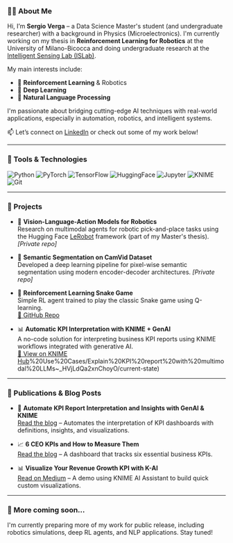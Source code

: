 ### 👨‍💻 About Me

Hi, I’m **Sergio Verga** – a Data Science Master's student (and undergraduate researcher) with a background in Physics (Microelectronics). I'm currently working on my thesis in **Reinforcement Learning for Robotics** at the University of Milano-Bicocca and doing undergraduate research at the [Intelligent Sensing Lab (ISLab)](https://islab.disco.unimib.it/).

My main interests include:
- 🤖 **Reinforcement Learning** & Robotics  
- 🧠 **Deep Learning**  
- 💬 **Natural Language Processing**

I'm passionate about bridging cutting-edge AI techniques with real-world applications, especially in automation, robotics, and intelligent systems.

📫 Let’s connect on [LinkedIn](https://www.linkedin.com/in/sergio-verga-5b071b2b6) or check out some of my work below!

---

### 🧰 Tools & Technologies

![Python](https://img.shields.io/badge/Python-3776AB?style=flat&logo=python&logoColor=white)
![PyTorch](https://img.shields.io/badge/PyTorch-EE4C2C?style=flat&logo=pytorch&logoColor=white)
![TensorFlow](https://img.shields.io/badge/TensorFlow-FF6F00?style=flat&logo=tensorflow&logoColor=white)
![HuggingFace](https://img.shields.io/badge/HuggingFace-FFD21F?style=flat&logo=huggingface&logoColor=black)
![Jupyter](https://img.shields.io/badge/Jupyter-F37626?style=flat&logo=jupyter&logoColor=white)
![KNIME](https://img.shields.io/badge/KNIME-FFB400?style=flat&logo=knime&logoColor=black)
![Git](https://img.shields.io/badge/Git-F05032?style=flat&logo=git&logoColor=white)

---

### 🚀 Projects

- 🦾 **Vision-Language-Action Models for Robotics**  
  Research on multimodal agents for robotic pick-and-place tasks using the Hugging Face [LeRobot](https://huggingface.co/lerobot) framework (part of my Master's thesis). *[Private repo]*

- 🎯 **Semantic Segmentation on CamVid Dataset**  
  Developed a deep learning pipeline for pixel-wise semantic segmentation using modern encoder-decoder architectures. *[Private repo]*

- 🐍 **Reinforcement Learning Snake Game**  
  Simple RL agent trained to play the classic Snake game using Q-learning.  
  [🔗 GitHub Repo](https://github.com/SergioV3005/snake-reinforcement-learning)

- 📊 **Automatic KPI Interpretation with KNIME + GenAI**  
  A no-code solution for interpreting business KPI reports using KNIME workflows integrated with generative AI.  
  [🔗 View on KNIME Hub](https://hub.knime.com/knime/spaces/AI%20Extension%20Example%20Workflows/5)%20Use%20Cases/Explain%20KPI%20report%20with%20multimodal%20LLMs~_HVjLdQa2xnChoyO/current-state)

---

### 📝 Publications & Blog Posts

- 📘 **Automate KPI Report Interpretation and Insights with GenAI & KNIME**  
  [Read the blog](https://www.knime.com/blog/automate-KPI-report-interpretation-genai) – Automates the interpretation of KPI dashboards with definitions, insights, and visualizations.

- 📈 **6 CEO KPIs and How to Measure Them**  
  [Read the blog](https://www.knime.com/blog/ceo-kpis) – A dashboard that tracks six essential business KPIs.

- 📊 **Visualize Your Revenue Growth KPI with K-AI**  
  [Read on Medium](https://medium.com/low-code-for-advanced-data-science/visualize-your-revenue-growth-kpi-with-k-ai-b04e4ca1968d) – A demo using KNIME AI Assistant to build quick custom visualizations.

---

### 📌 More coming soon...

I'm currently preparing more of my work for public release, including robotics simulations, deep RL agents, and NLP applications. Stay tuned!
